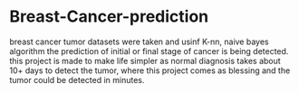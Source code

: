 # Breast-Cancer-prediction
breast cancer tumor datasets were taken and usinf K-nn, naive bayes algorithm the prediction of initial or final stage of cancer is being detected.
this project is made to make life simpler as normal diagnosis takes about 10+ days to detect the tumor, where this project comes as blessing and the tumor could be detected in minutes.
